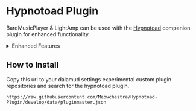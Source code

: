 # Hypnotoad Plugin

BardMusicPlayer & LightAmp can be used with the [Hypnotoad](https://github.com/Meowchestra/Hypnotoad-Plugin) companion plugin for enhanced functionality.

<details>
<summary>Enhanced Features</summary>

    * Output lyrics.
    * Chat while performing.
    * Direct instrument open & close.
    * Direct ensemble ready / accept.
    * Improved note playing.
    * Set graphics toggle.
    
    And much more!
</details>

## How to Install

Copy this url to your dalamud settings experimental custom plugin repositories and search for the hypnotoad plugin.

`https://raw.githubusercontent.com/Meowchestra/Hypnotoad-Plugin/develop/data/pluginmaster.json`

